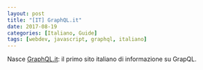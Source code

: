 ```yaml
---
layout: post
title: "[IT] GraphQL.it"
date: 2017-08-19
categories: [Italiano, Guide]
tags: [webdev, javascript, graphql, italiano]
---
```

Nasce [GraphQL.it](https://graphql.it): il primo sito italiano di informazione su GrapQL.
